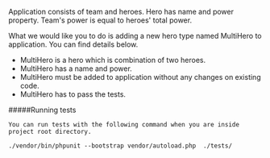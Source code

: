 Application consists of team and heroes. Hero has name and power property. Team's power is equal to heroes' total power.

What we would like you to do is adding a new hero type named MultiHero to application. You can find details below.

* MultiHero is a hero which is combination of two heroes.
* MultiHero has a name and power.
* MultiHero must be added to application without any changes on existing code.
* MultiHero has to  pass the tests.

#####Running tests
```
You can run tests with the following command when you are inside project root directory.

./vendor/bin/phpunit --bootstrap vendor/autoload.php  ./tests/
```
